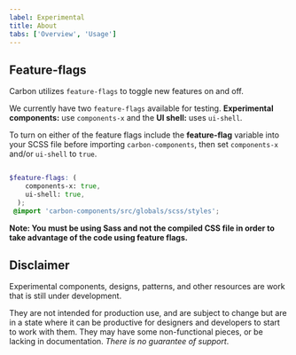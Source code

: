```yaml
---
label: Experimental
title: About
tabs: ['Overview', 'Usage']
---
```


## Feature-flags

Carbon utilizes `feature-flags` to toggle new features on and off.

We currently have two `feature-flags` available for testing. **Experimental components:** use `components-x` and the **UI shell:** uses `ui-shell`.

To turn on either of the feature flags include the **feature-flag** variable into your SCSS file before importing `carbon-components`, then set `components-x` and/or `ui-shell` to `true`.

```scss

$feature-flags: (
    components-x: true,
    ui-shell: true,
  );
 @import 'carbon-components/src/globals/scss/styles';

```

**Note: You must be using Sass and not the compiled CSS file in order to take advantage of the code using feature flags.**


## Disclaimer

Experimental components, designs, patterns, and other resources are work that is still under development.

They are not intended for production use, and are subject to change but are in a state where it can be productive for designers and developers to start to work with them. They may have some non-functional pieces, or be lacking in documentation. *There is no guarantee of support*.
